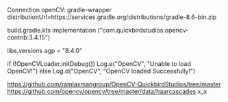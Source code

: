 Connection openCV:
gradle-wrapper
distributionUrl=https\://services.gradle.org/distributions/gradle-8.6-bin.zip

build.gradle.kts
implementation ("com.quickbirdstudios:opencv-contrib:3.4.15")

libs.versions
agp = "8.4.0"

if (!OpenCVLoader.initDebug())
            Log.e("OpenCV", "Unable to load OpenCV!")
        else
            Log.d("OpenCV", "OpenCV loaded Successfully!")

https://github.com/ramlaxmangroup/OpenCV-QuickbirdStudios/tree/master
https://github.com/opencv/opencv/tree/master/data/haarcascades x_x
